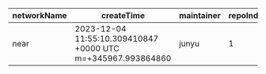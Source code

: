 | networkName | createTime                                                  | maintainer | repoIndex | repoURL                                  | branchName | commitId1URL                                                                             | commitId2URL                                                                             | keyfile               | simpleCompareURL                                                                                                 | originCompareURL                                                                                                                     |
| ----------- | ----------------------------------------------------------- | ---------- | --------- | ---------------------------------------- | ---------- | ---------------------------------------------------------------------------------------- | ---------------------------------------------------------------------------------------- | --------------------- | ---------------------------------------------------------------------------------------------------------------- | ------------------------------------------------------------------------------------------------------------------------------------ |
| near        | 2023-12-04 11:55:10.309410847 +0000 UTC m=+345967.993864860 | junyu      | 1         | [link](https://github.com/near/nearcore) | master     | [link](https://github.com/near/nearcore/commit/21851d285383c754dc579fd4d607793accfed0ea) | [link](https://github.com/near/nearcore/commit/81b7082507fcf393e2f3b185339d83b56eebc9b1) | ./core/primitives/src | [link](https://github.com/yushion-safulet/weekly-update/compare/near_master_1_21851d28...near_master_1_81b70825) | [link](https://github.com/near/nearcore/compare/21851d285383c754dc579fd4d607793accfed0ea...81b7082507fcf393e2f3b185339d83b56eebc9b1) |

